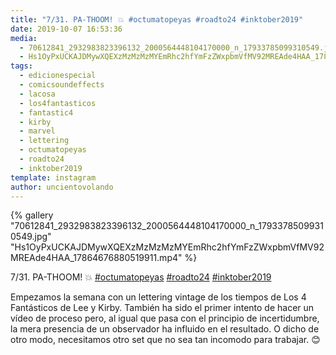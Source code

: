 ```yaml
---
title: "7/31. PA-THOOM! 💥 #octumatopeyas #roadto24 #inktober2019"
date: 2019-10-07 16:53:36
media: 
  - 70612841_2932983823396132_2000564448104170000_n_17933785099310549.jpg
  - Hs1OyPxUCKAJDMywXQEXzMzMzMzMYEmRhc2hfYmFzZWxpbmVfMV92MREAde4HAA_17864676880519911.mp4
tags: 
  - edicionespecial
  - comicsoundeffects
  - lacosa
  - los4fantasticos
  - fantastic4
  - kirby
  - marvel
  - lettering
  - octumatopeyas
  - roadto24
  - inktober2019
template: instagram
author: uncientovolando
---
```


{% gallery "70612841_2932983823396132_2000564448104170000_n_17933785099310549.jpg" "Hs1OyPxUCKAJDMywXQEXzMzMzMzMYEmRhc2hfYmFzZWxpbmVfMV92MREAde4HAA_17864676880519911.mp4" %}

7/31. PA-THOOM! 💥 [#octumatopeyas](/tags/octumatopeyas) [#roadto24](/tags/roadto24) [#inktober2019](/tags/inktober2019)

Empezamos la semana con un lettering vintage de los tiempos de Los 4 Fantásticos de Lee y Kirby. También ha sido el primer intento de hacer un vídeo de proceso pero, al igual que pasa con el principio de incertidumbre, la mera presencia de un observador ha influido en el resultado. O dicho de otro modo, necesitamos otro set que no sea tan incomodo para trabajar. 😊
